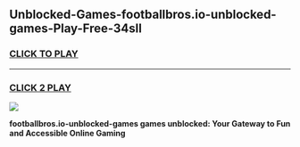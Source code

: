 
## Unblocked-Games-footballbros.io-unblocked-games-Play-Free-34sll
<h3>
<a href="https://premium76.site?title=footballbros.io-unblocked-games&ref=20A">CLICK TO PLAY</a></h3>
<hr>

<h3>
<a href="https://premium76.site?title=footballbros.io-unblocked-games&ref=20A">CLICK 2 PLAY</a>
  
</h3>

<a href="https://premium76.site?title=footballbros.io-unblocked-games&ref=20A"><img src="https://clearcache.store/games.png"></a>


**footballbros.io-unblocked-games games unblocked: Your Gateway to Fun and Accessible Online Gaming**
